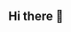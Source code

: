 ## Hi there 👋

<!--
**jayasuriyanicol/jayasuriyanicol** is a ✨ _special_ ✨ repository because its `README.md` (this file) appears on your GitHub profile.

Here are some ideas to get you started:

- 👨‍💻 Computer Engineering Student | University of Rome Tor Vergata
- ☁️ Cloud Application Developer
- 💻 Experienced in C, C++, Java, MySQL, PHP, HTML, and CSS.
- ²⁰⁰⁴ 20 year's old
- 💡 Passionate about software development and cloud computing.
- 📍 Based in Rome, Italy

-->
